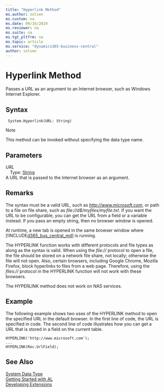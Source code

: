 ```yaml
---
title: "Hyperlink Method"
ms.author: solsen
ms.custom: na
ms.date: 09/16/2019
ms.reviewer: na
ms.suite: na
ms.tgt_pltfrm: na
ms.topic: article
ms.service: "dynamics365-business-central"
author: solsen
---
```

[//]: # (START>DO_NOT_EDIT)
[//]: # (IMPORTANT:Do not edit any of the content between here and the END>DO_NOT_EDIT.)
[//]: # (Any modifications should be made in the .xml files in the ModernDev repo.)
# Hyperlink Method
Passes a URL as an argument to an Internet browser, such as Windows Internet Explorer.


## Syntax
```
 System.Hyperlink(URL: String)
```
> [!NOTE]  
> This method can be invoked without specifying the data type name.  
## Parameters
*URL*  
&emsp;Type: [String](../string/string-data-type.md)  
 A URL that is passed to the Internet browser as an argument.  



[//]: # (IMPORTANT: END>DO_NOT_EDIT)

## Remarks  
The syntax must be a valid URL, such as *http://www.microsoft.com*, or path to a file on file share, such as *file://d$/myfiles/myfile.txt*. If you want the URL to be configurable, you can get the URL from a field or a variable instead. If you pass an empty string, then no browser window is opened.    

<!-- Windows
If you use this method for an application that runs on the [!INCLUDE[nav_windows](../includes/nav_windows_md.md)], then the default Internet browser that is based on the setting in the system registry is used. If the browser is already running, then a new tab opens in the browser window. If you use this method for an application that runs on the [!INCLUDE[d365fin_web_md](../includes/d365fin_web_md.md)], then a new tab in the same browser window that is currently hosting the [!INCLUDE[d365fin_web_md](../includes/d365fin_web_md.md)] is opened.  
-->

At runtime, a new tab is opened in the same browser window where [!INCLUDE[d365_bus_central_md](../../includes/d365_bus_central_md.md)] is running.

The HYPERLINK function works with different protocols and file types as along as the syntax is valid. When using the *file://* protocol to open a file, the file should be stored on a network file share, not locally; otherwise the file will not open<!--NAV in the [!INCLUDE[nav_web](includes/nav_web_md.md)]-->. Also, certain browsers, including Google Chrome, Mozilla Firefox, block hyperlinks to files from a web page. Therefore, using the *files://* protocol in the HYPERLINK function will not work<!--NAV in the [!INCLUDE[nav_web](includes/nav_web_md.md)]--> with these browsers.  

 The HYPERLINK method does not work on NAS services.  

## Example  
 The following example shows two uses of the HYPERLINK method to open the specified URL in the default browser. In the first line of code, the URL is specified in code. The second line of code illustrates how you can get a URL that is stored in a field on the current table.  

```  
HYPERLINK('http://www.microsoft.com');   
...  
HYPERLINK(Rec.UrlField);  

```  

## See Also
[System Data Type](system-data-type.md)  
[Getting Started with AL](../../devenv-get-started.md)  
[Developing Extensions](../../devenv-dev-overview.md)